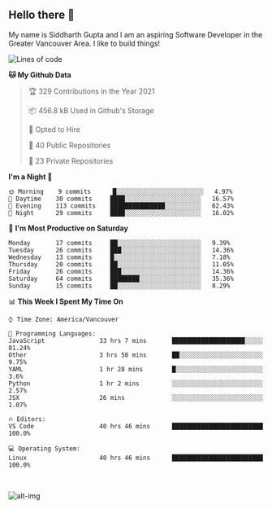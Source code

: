 ## Hello there :wave:

My name is Siddharth Gupta and I am an aspiring Software Developer in the Greater Vancouver Area. I like to build things!

<!-- ![gif](https://github.com/siddg97/siddg97/blob/master/dino.gif) -->

<!--START_SECTION:waka-->
![Lines of code](https://img.shields.io/badge/From%20Hello%20World%20I%27ve%20Written-4.2%20million%20lines%20of%20code-blue)

**🐱 My Github Data** 

> 🏆 329 Contributions in the Year 2021
 > 
> 📦 456.8 kB Used in Github's Storage 
 > 
> 💼 Opted to Hire
 > 
> 📜 40 Public Repositories 
 > 
> 🔑 23 Private Repositories  
 > 
**I'm a Night 🦉** 

```text
🌞 Morning    9 commits      █░░░░░░░░░░░░░░░░░░░░░░░░   4.97% 
🌆 Daytime    30 commits     ████░░░░░░░░░░░░░░░░░░░░░   16.57% 
🌃 Evening    113 commits    ███████████████░░░░░░░░░░   62.43% 
🌙 Night      29 commits     ████░░░░░░░░░░░░░░░░░░░░░   16.02%

```
📅 **I'm Most Productive on Saturday** 

```text
Monday       17 commits     ██░░░░░░░░░░░░░░░░░░░░░░░   9.39% 
Tuesday      26 commits     ███░░░░░░░░░░░░░░░░░░░░░░   14.36% 
Wednesday    13 commits     █░░░░░░░░░░░░░░░░░░░░░░░░   7.18% 
Thursday     20 commits     ██░░░░░░░░░░░░░░░░░░░░░░░   11.05% 
Friday       26 commits     ███░░░░░░░░░░░░░░░░░░░░░░   14.36% 
Saturday     64 commits     ████████░░░░░░░░░░░░░░░░░   35.36% 
Sunday       15 commits     ██░░░░░░░░░░░░░░░░░░░░░░░   8.29%

```


📊 **This Week I Spent My Time On** 

```text
⌚︎ Time Zone: America/Vancouver

💬 Programming Languages: 
JavaScript               33 hrs 7 mins       ████████████████████░░░░░   81.24% 
Other                    3 hrs 58 mins       ██░░░░░░░░░░░░░░░░░░░░░░░   9.75% 
YAML                     1 hr 28 mins        █░░░░░░░░░░░░░░░░░░░░░░░░   3.6% 
Python                   1 hr 2 mins         ░░░░░░░░░░░░░░░░░░░░░░░░░   2.57% 
JSX                      26 mins             ░░░░░░░░░░░░░░░░░░░░░░░░░   1.07%

🔥 Editors: 
VS Code                  40 hrs 46 mins      █████████████████████████   100.0%

💻 Operating System: 
Linux                    40 hrs 46 mins      █████████████████████████   100.0%

```


<!--END_SECTION:waka-->

<br>

![alt-img](https://github-readme-stats.vercel.app/api?username=siddg97&count_private=true&theme=nightowl&show_icons=true)


